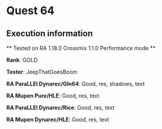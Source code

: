 # Quest 64 

## Execution information

** Tested on RA 1.18.0 Crossmix 1.1.0 Performance mode **

**Rank**: GOLD

**Tester**: JeepThatGoesBoom


**RA ParaLLEl Dynarec/Gln64**: Good, res, shadows, text

**RA Mupen Pure/HLE**: Good, res, text

**RA ParaLLEl Dynarec/Rice**: Good, res, text

**RA Mupen Dynarec/HLE**: Good, res, text